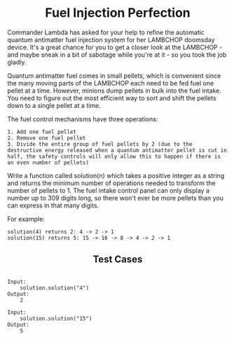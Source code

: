 <h1 align= "center"><b>Fuel Injection Perfection</b></h1>

Commander Lambda has asked for your help to refine the automatic quantum antimatter fuel injection system for her LAMBCHOP doomsday device. It's a great chance for you to get a closer look at the LAMBCHOP - and maybe sneak in a bit of sabotage while you're at it - so you took the job gladly. 

Quantum antimatter fuel comes in small pellets, which is convenient since the many moving parts of the LAMBCHOP each need to be fed fuel one pellet at a time. However, minions dump pellets in bulk into the fuel intake. You need to figure out the most efficient way to sort and shift the pellets down to a single pellet at a time. 

The fuel control mechanisms have three operations: 

    1. Add one fuel pellet
    2. Remove one fuel pellet
    3. Divide the entire group of fuel pellets by 2 (due to the destructive energy released when a quantum antimatter pellet is cut in half, the safety controls will only allow this to happen if there is an even number of pellets)

Write a function called solution(n) which takes a positive integer as a string and returns the minimum number of operations needed to transform the number of pellets to 1. The fuel intake control panel can only display a number up to 309 digits long, so there won't ever be more pellets than you can express in that many digits.

For example:

    solution(4) returns 2: 4 -> 2 -> 1
    solution(15) returns 5: 15 -> 16 -> 8 -> 4 -> 2 -> 1

<h2 align= "center"><b>Test Cases</b></h2>

```

Input:
    solution.solution("4")
Output:
    2

Input:
    solution.solution("15")
Output:
    5

```